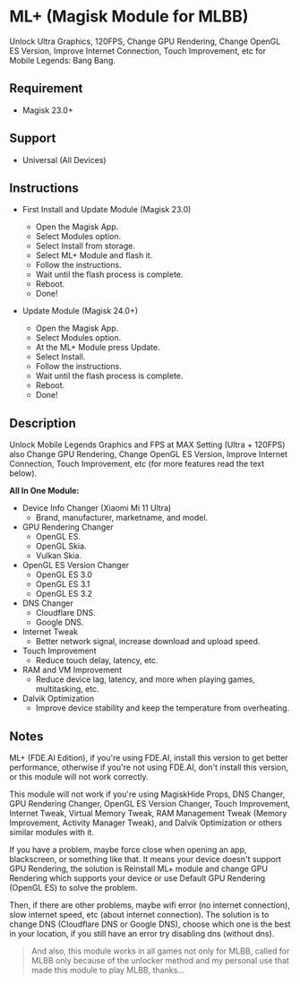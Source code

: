 # ML+ (Magisk Module for MLBB)

Unlock Ultra Graphics, 120FPS, Change GPU Rendering, Change OpenGL ES Version, Improve Internet Connection, Touch Improvement, etc for Mobile Legends: Bang Bang.

## Requirement

- Magisk 23.0+

## Support

- Universal (All Devices)

## Instructions

- First Install and Update Module (Magisk 23.0)

  - Open the Magisk App.
  - Select Modules option.
  - Select Install from storage.
  - Select ML+ Module and flash it.
  - Follow the instructions.
  - Wait until the flash process is complete.
  - Reboot.
  - Done!

- Update Module (Magisk 24.0+)
  - Open the Magisk App.
  - Select Modules option.
  - At the ML+ Module press Update.
  - Select Install.
  - Follow the instructions.
  - Wait until the flash process is complete.
  - Reboot.
  - Done!

## Description

Unlock Mobile Legends Graphics and FPS at MAX Setting (Ultra + 120FPS) also Change GPU Rendering, Change OpenGL ES Version, Improve Internet Connection, Touch Improvement, etc (for more features read the text below).

**All In One Module:**

- Device Info Changer (Xiaomi Mi 11 Ultra)
  - Brand, manufacturer, marketname, and model.
- GPU Rendering Changer
  - OpenGL ES.
  - OpenGL Skia.
  - Vulkan Skia.
- OpenGL ES Version Changer
  - OpenGL ES 3.0
  - OpenGL ES 3.1
  - OpenGL ES 3.2
- DNS Changer
  - Cloudflare DNS.
  - Google DNS.
- Internet Tweak
  - Better network signal, increase download and upload speed.
- Touch Improvement
  - Reduce touch delay, latency, etc.
- RAM and VM Improvement
  - Reduce device lag, latency, and more when playing games, multitasking, etc.
- Dalvik Optimization
  - Improve device stability and keep the temperature from overheating.

## Notes

ML+ (FDE.AI Edition), if you're using FDE.AI, install this version to get better performance, otherwise if you're not using FDE.AI, don't install this version, or this module will not work correctly.

This module will not work if you're using MagiskHide Props, DNS Changer, GPU Rendering Changer, OpenGL ES Version Changer, Touch Improvement, Internet Tweak, Virtual Memory Tweak, RAM Management Tweak (Memory Improvement, Activity Manager Tweak), and Dalvik Optimization or others similar modules with it.

If you have a problem, maybe force close when opening an app, blackscreen, or something like that. It means your device doesn't support GPU Rendering, the solution is Reinstall ML+ module and change GPU Rendering which supports your device or use Default GPU Rendering (OpenGL ES) to solve the problem.

Then, if there are other problems, maybe wifi error (no internet connection), slow internet speed, etc (about internet connection). The solution is to change DNS (Cloudflare DNS or Google DNS), choose which one is the best in your location, if you still have an error try disabling dns (without dns).

> And also, this module works in all games not only for MLBB, called for MLBB only because of the unlocker method and my personal use that made this module to play MLBB, thanks...
